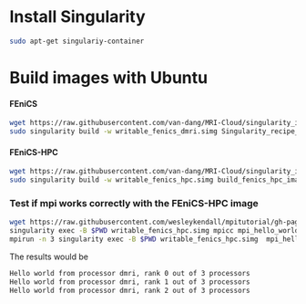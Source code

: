 # Install Singularity
```bash
sudo apt-get singulariy-container
```
# Build images with Ubuntu
#### FEniCS
```bash
wget https://raw.githubusercontent.com/van-dang/MRI-Cloud/singularity_images/Singularity_recipe_FEniCS_DMRI
sudo singularity build -w writable_fenics_dmri.simg Singularity_recipe_FEniCS_DMRI
```
#### FEniCS-HPC
```bash
wget https://raw.githubusercontent.com/van-dang/MRI-Cloud/singularity_images/build_fenics_hpc_image_recipe
sudo singularity build -w writable_fenics_hpc.simg build_fenics_hpc_image_recipe
```
### Test if mpi works correctly with the FEniCS-HPC image
```bash
wget https://raw.githubusercontent.com/wesleykendall/mpitutorial/gh-pages/tutorials/mpi-hello-world/code/mpi_hello_world.c
singularity exec -B $PWD writable_fenics_hpc.simg mpicc mpi_hello_world.c -o mpi_hello_world
mpirun -n 3 singularity exec -B $PWD writable_fenics_hpc.simg  mpi_hello_world
```
The results would be
```bash
Hello world from processor dmri, rank 0 out of 3 processors
Hello world from processor dmri, rank 1 out of 3 processors
Hello world from processor dmri, rank 2 out of 3 processors
```
